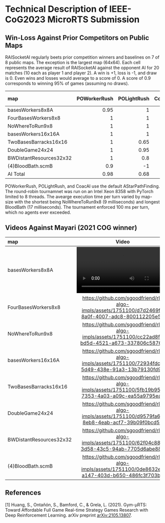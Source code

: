 # Technical Description of IEEE-CoG2023 MicroRTS Submission

## Win-Loss Against Prior Competitors on Public Maps

RAISocketAI regularly beets prior competition winners and baselines on 7 of 8 public
maps. The exception is the largest map (64x64). Each cell represents the average result
of RAISocketAI against the opponent AI for 20 matches (10 each as player 1 and player
2). A win is +1, loss is -1, and draw is 0. Even wins and losses would average to a
score of 0. A score of 0.9 corresponds to winning 95% of games (assuming no draws).

| map                     | POWorkerRush | POLightRush | CoacAI | mayari | Map Total |
| :---------------------- | -----------: | ----------: | -----: | -----: | --------: |
| basesWorkers8x8A        |         0.95 |           1 |      1 |      1 |      0.99 |
| FourBasesWorkers8x8     |            1 |           1 |    0.9 |      1 |      0.98 |
| NoWhereToRun9x8         |            1 |           1 |    0.7 |   0.95 |      0.91 |
| basesWorkers16x16A      |            1 |           1 |    0.9 |    0.8 |      0.92 |
| TwoBasesBarracks16x16   |            1 |        0.65 |      1 |      1 |      0.91 |
| DoubleGame24x24         |            1 |        0.95 |    0.9 |      1 |      0.96 |
| BWDistantResources32x32 |            1 |         0.8 |    0.7 |      1 |      0.88 |
| (4)BloodBath.scmB       |          0.9 |          -1 |     -1 |     -1 |     -0.52 |
| AI Total                |         0.98 |        0.68 |   0.64 |   0.72 |      0.75 |

POWorkerRush, POLightRush, and CoacAI use the default AStarPathFinding. The round-robin
tournamnet was run on an Intel Xeon 8358 with PyTorch limited to 8 threads. The avearge
execution time per turn varied by map-size with the shortest being NoWhereToRun9x8 (9
milliseconds) and longest BloodBath (17 milliseconds). The tournament enforced 100 ms
per turn, which no agents ever exceeded.

## Videos Against Mayari (2021 COG winner)


| map                     | Video |
| :---------------------- | :---: |
| basesWorkers8x8A        | <video src="https://github.com/sgoodfriend/rl-algo-impls/assets/1751100/931661d0-003b-4c1a-a3f9-c09c18bfcff9" />  |
| FourBasesWorkers8x8     | https://github.com/sgoodfriend/rl-algo-impls/assets/1751100/d7d2469f-8a0f-4007-adc8-800112205e5b |
| NoWhereToRun9x8         | https://github.com/sgoodfriend/rl-algo-impls/assets/1751100/cc22ad8f-bd5d-4521-a673-337806c58764 |
| basesWorkers16x16A      | https://github.com/sgoodfriend/rl-algo-impls/assets/1751100/72934fdc-5d49-438e-91a3-13b79130fd91 |
| TwoBasesBarracks16x16   | https://github.com/sgoodfriend/rl-algo-impls/assets/1751100/5fb19b95-7353-4a03-a09c-ea55a9795eac |
| DoubleGame24x24         | https://github.com/sgoodfriend/rl-algo-impls/assets/1751100/d9579fa6-8eb8-4eab-acf7-39b09f0bcd55 |
| BWDistantResources32x32 | https://github.com/sgoodfriend/rl-algo-impls/assets/1751100/62f04c88-3d58-43c5-94ab-7705d6abe886 |
| (4)BloodBath.scmB       | https://github.com/sgoodfriend/rl-algo-impls/assets/1751100/0de8632e-a147-403d-b650-486fc3f703b3 |

## References

<a name="Huang2021">[1]</a> Huang, S., Ontañón, S., Bamford, C., & Grela, L. (2021). Gym-μRTS: Toward Affordable Full Game Real-time Strategy Games Research with Deep Reinforcement Learning. arXiv preprint [arXiv:2105.13807](https://arxiv.org/abs/2105.13807).

